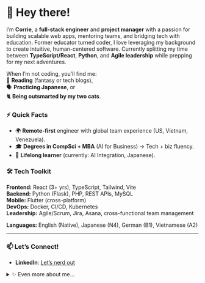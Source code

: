 # 🚀 **Hey there!**  

I’m **Corrie**, a **full-stack engineer** and **project manager** with a passion for building scalable web apps, mentoring teams, and bridging tech with education. Former educator turned coder, I love leveraging my background to create intuitive, human-centered software. Currently splitting my time between **TypeScript/React**, **Python**, and **Agile leadership** while prepping for my next adventures.  

When I’m not coding, you’ll find me:  
📖 **Reading** (fantasy or tech blogs),  
🗣️ **Practicing Japanese**, or  
🐈 **Being outsmarted by my two cats**.  

### **⚡ Quick Facts**  
- 🌍 **Remote-first** engineer with global team experience (US, Vietnam, Venezuela).  
- 🎓 **Degrees in CompSci + MBA** (AI for Business) → Tech + biz fluency.  
- 🧠 **Lifelong learner** (currently: AI Integration, Japanese).  

### **🛠️ Tech Toolkit**  
**Frontend:** React (3+ yrs), TypeScript, Tailwind, Vite  
**Backend:** Python (Flask), PHP, REST APIs, MySQL  
**Mobile:** Flutter (cross-platform)  
**DevOps:** Docker, CI/CD, Kubernetes  
**Leadership:** Agile/Scrum, Jira, Asana, cross-functional team management  

**Languages:** English (Native), Japanese (N4), German (B1), Vietnamese (A2)  

---

### **📫 Let’s Connect!**  
- **LinkedIn**: [Let’s nerd out](https://www.linkedin.com/in/corriestroup)  

<details>  
<summary>✨ Even more about me...</summary>  

### **🔍 Deep Dive**  
- **Recent Wins**:  
  - Built + shipped a Flutter app for agricultural tech (AI-integrated backend).  
  - Mentored junior devs while balancing PM duties at an edutech startup.  

- **Current Obsessions**:  
  - Japan’s tech scene.  
  - Performance tuning + AI tools.  
  - **Cat-proofing my home office** (ongoing battle).  

</details>  
